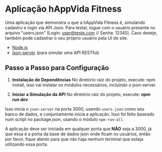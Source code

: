 # Aplicação hAppVida Fitness
Uma aplicação que demonstra o que a hAppVida Fitness é, simulando cadastro e login via API Json.
Para testar, logue com o usuário presente no arquivo "users.json" (Login: user@teste.com // Senha: 12345). Caso deseje, também pode cadastrar o seu próprio usuário pela UI do site.

- [Node.js](https://nodejs.org/en/)
- [json-server](https://www.npmjs.com/package/json-server) (para simular uma API RESTful)

## Passo a Passo para Configuração

1. **Instalação de Dependências**
   No diretório raiz do projeto, execute:
npm install, isso vai instalar os módulos necessários, incluindo o json-server.

2. **Iniciar a Simulação da API**
No diretório raiz do projeto, execute:
***npm run dev***

Isso inicia o `json-server` na porta 3000, usando `users.json` como seu banco de dados, e conjuntamente inicia a aplicação. 
Isso foi feito baseado num script no package.json, usando o módulo `npm-run-all`.


A aplicação deve ser iniciada em qualquer porta que **NÃO** seja a 3000, já que essa é a porta da base de dados json onde ficam os usuários, então por favor, fique atento para que não haja nenhum terminal que esteja utilizando essa porta.



